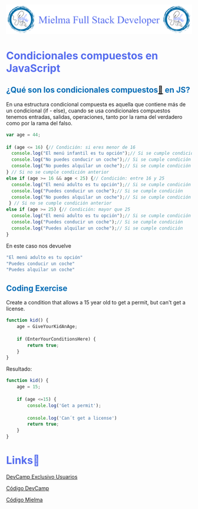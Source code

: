 ![Logo Mielma](image/Logo_Encabezado.png)

# <b><font color="#556CEE">Condicionales compuestos en JavaScript</font></b>

## <b><font color="#006cb5">¿Qué son los condicionales compuestos[🔗](https://ferreiragomez.wordpress.com/wp-content/uploads/2019/07/3.-guia-3-condicionales_javascript.pdf) en JS?</font></b>
En una estructura condicional compuesta es aquella que contiene más de un condicional (if - else), cuando se usa condicionales compuestos tenemos entradas, salidas, operaciones, tanto por la rama del verdadero como por la rama del falso.

```js
var age = 44;

if (age <= 16) {// Condición: si eres menor de 16
  console.log("El menú infantil es tu opción");// Si se cumple condición
  console.log("No puedes conducir un coche");// Si se cumple condición
  console.log("No puedes alquilar un coche");// Si se cumple condición
} // Si no se cumple condición anterior
else if (age >= 16 && age < 25) {// Condición: entre 16 y 25
  console.log("El menú adulto es tu opción");// Si se cumple condición
  console.log("Puedes conducir un coche");// Si se cumple condición
  console.log("No puedes alquilar un coche");// Si se cumple condición
 } // Si no se cumple condición anterior
else if (age >= 25) {// Condición: mayor que 25
  console.log("El menú adulto es tu opción");// Si se cumple condición
  console.log("Puedes conducir un coche");// Si se cumple condición
  console.log("Puedes alquilar un coche");// Si se cumple condición
}
```
En este caso nos devuelve
```js
"El menú adulto es tu opción"
"Puedes conducir un coche"
"Puedes alquilar un coche"
```

## <b><font color="#006cb5">Coding Exercise</font></b>
Create a condition that allows a 15 year old to get a permit, but can't get a license.
```js
function kid() {
    age = GiveYourKidAnAge;
    
    if (EnterYourConditionsHere) {
        return true;
    }
}
```
Resultado:
```js
function kid() {
    age = 15;
    
    if (age <=15) {
        console.log('Get a permit');
        
        console.log('Can´t get a license')
        return true;
    }
}
```

# <b><font color="#556CEE">Links🔗</font></b>

[DevCamp Exclusivo Usuarios](https://basque.devcamp.com/pt-full-stack-development-javascript-python-react/guide/compound-conditionals-javascript)  

[Código DevCamp](https://github.com/rails-camp/javascript-programming/blob/master/section_c_03_compound_conditionals.js)

[Código Mielma](https://codepen.io/ElizabethMaranon/pen/VwOpMQd)